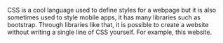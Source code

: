 <p>CSS is a cool language used to define styles for a webpage but it is also sometimes used to style mobile apps, it has many libraries such as bootstrap. Through libraries like that, it is possible to create a website without writing a single line of CSS yourself. For example, this website.</p>